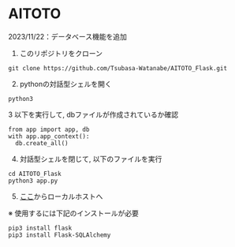 # AITOTO

2023/11/22：データベース機能を追加

1. このリポジトリをクローン
```
git clone https://github.com/Tsubasa-Watanabe/AITOTO_Flask.git
```

2. pythonの対話型シェルを開く
```
python3
```

3 以下を実行して, dbファイルが作成されているか確認
```
from app import app, db
with app.app_context():
  db.create_all()
```

4. 対話型シェルを閉じて, 以下のファイルを実行
```
cd AITOTO_Flask
python3 app.py
```

5. [ここ](http://127.0.0.1:5000)からローカルホストへ

※ 使用するには下記のインストールが必要
```
pip3 install flask
pip3 install Flask-SQLAlchemy
```
